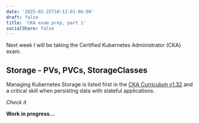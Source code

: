 ```yaml
---
date: '2025-02-25T10:12:01-06:00'
draft: false
title: 'CKA exam prep, part 1'
socialShare: false
---
```


Next week I will be taking the Certified Kubernetes Administrator (CKA) exam.

## Storage - PVs, PVCs, StorageClasses

Managing Kubernetes Storage is listed first in the [CKA Curriculum v1.32](
https://github.com/cncf/curriculum/blob/master/CKA_Curriculum_v1.32.pdf
) and a critical skill when persisting data with stateful applications.

<i class="fab fa-linkedin">Check it</i>

<!-- ## Local Environment Setup -->

**Work in progress...**
